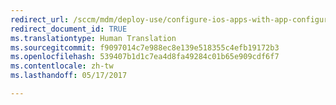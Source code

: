 ```yaml
---
redirect_url: /sccm/mdm/deploy-use/configure-ios-apps-with-app-configuration-policies
redirect_document_id: TRUE
ms.translationtype: Human Translation
ms.sourcegitcommit: f9097014c7e988ec8e139e518355c4efb19172b3
ms.openlocfilehash: 539407b1d1c7ea4d8fa49284c01b65e909cdf6f7
ms.contentlocale: zh-tw
ms.lasthandoff: 05/17/2017

---
```


